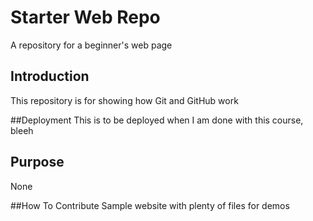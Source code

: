 # Starter Web Repo
A repository for a beginner's web page

## Introduction
This repository is for showing how Git and GitHub work

##Deployment
This is to be deployed when I am done with this course, bleeh

## Purpose
None

##How To Contribute
Sample website with plenty of files for demos